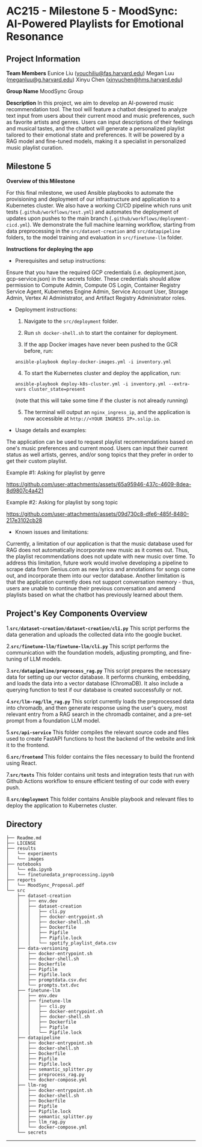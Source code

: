 

# AC215 - Milestone 5 - MoodSync: AI-Powered Playlists for Emotional Resonance

## Project Information
**Team Members**
Eunice Liu (youchiliu@fas.harvard.edu)
Megan Luu (meganluu@g.harvard.edu)
Xinyu Chen (xinyuchen@hms.harvard.edu)

**Group Name**
MoodSync Group

**Description**
In this project, we aim to develop an AI-powered music recommendation tool. The tool will feature a chatbot designed to analyze text input from users about their current mood and music preferences, such as favorite artists and genres. Users can input descriptions of their feelings and musical tastes, and the chatbot will generate a personalized playlist tailored to their emotional state and preferences. It will be powered by a RAG model and fine-tuned models, making it a specialist in personalized music playlist curation.


## Milestone 5 ##

**Overview of this Milestone**

For this final milestone, we used Ansible playbooks to automate the provisioning and deployment of our infrastructure and application to a Kubernetes cluster. We also have a working CI/CD pipeline which runs unit tests (`.github/workflows/test.yml`) and automates the deployment of updates upon pushes to the main branch (`.github/workflows/deployment-cicd.yml`). We demonstrate the full machine learning workflow, starting from data preprocessing in the `src/dataset-creation` and `src/datapipeline` folders, to the model training and evaluation in `src/finetune-llm` folder.

**Instructions for deploying the app**

- Prerequisites and setup instructions:
  
Ensure that you have the required GCP credentials (i.e. deployment.json, gcp-service.json) in the secrets folder. These credentials should allow permission to Compute Admin, Compute OS Login, Container Registry Service Agent, Kubernetes  Engine Admin, Service Account User, Storage Admin, Vertex AI Administrator, and Artifact Registry Administrator roles.

- Deployment instructions:

  1. Navigate to the `src/deployment` folder.

  2. Run `sh docker-shell.sh` to start the container for deployment.

  3. If the app Docker images have never been pushed to the GCR before, run:

  ```ansible-playbook deploy-docker-images.yml -i inventory.yml```

  4. To start the Kubernetes cluster and deploy the application, run:

  ```ansible-playbook deploy-k8s-cluster.yml -i inventory.yml --extra-vars cluster_state=present```

  (note that this will take some time if the cluster is not already running)

  5. The terminal will output an `nginx_ingress_ip`, and the application is now accessible at `http://<YOUR INGRESS IP>.sslip.io`.

- Usage details and examples:
  
The application can be used to request playlist recommendations based on one's music preferences and current mood. Users can input their current status as well artists, genres, and/or song topics that they prefer in order to get their custom playlist.

Example #1: Asking for playlist by genre

https://github.com/user-attachments/assets/65a95946-437c-4609-8dea-8d9807c4a421


Example #2: Asking for playlist by song topic

https://github.com/user-attachments/assets/09d730c8-dfe6-485f-8480-217e3102cb28

  
- Known issues and limitations:
  
Currently, a limitation of our application is that the music database used for RAG does not automatically incorporate new music as it comes out. Thus, the playlist recommendations does not update with new music over time. To address this limitation, future work would involve developing a pipeline to scrape data from Genius.com as new lyrics and annotations for songs come out, and incorporate them into our vector database. Another limitation is that the application currently does not support conversation memory - thus, users are unable to continue their previous conversation and amend playlists based on what the chatbot has previously learned about them. 


## Project's Key Components Overview

1.**`src/dataset-creation/dataset-creation/cli.py`**
   This script performs the data generation and uploads the collected data into the google bucket.

2.**`src/finetune-llm/finetune-llm/cli.py`**
   This script performs the communication with the foundation models, adjusting prompting, and fine-tuning of LLM models.

3.**`src/datapipeline/preprocess_rag.py`**
   This script prepares the necessary data for setting up our vector database. It performs chunking, embedding, and loads the data into a vector database (ChromaDB). It also include a querying function to test if our database is created successfully or not.

4.**`src/llm-rag/llm_rag.py`**
   This script currently loads the preprocessed data into chromadb, and then generate response using the user's query, most relevant entry from a RAG search in the chromadb container, and a pre-set prompt from a foundation LLM model.

5.**`src/api-service`**
   This folder compiles the relevant source code and files used to create FastAPI functions to host the backend of the website and link it to the frontend.

6.**`src/frontend`**
   This folder contains the files necessary to build the frontend using React.

7.**`src/tests`**
   This folder contains unit tests and integration tests that run with Github Actions workflow to ensure efficient testing of our code with every push.

8.**`src/deployment`**
   This folder contains Ansible playbook and relevant files to deploy the application to Kubernetes cluster.

## Directory

```
├── Readme.md
├── LICENSE
├── results
│   └── experiments
│   └── images
├── notebooks
│   └── eda.ipynb
│   └── finetunedata_preprocessing.ipynb
├── reports
│   └── MoodSync_Proposal.pdf
└── src
    ├── dataset-creation
    │   ├── env.dev
    │   ├── dataset-creation
    │   │   ├── cli.py
    │   │   ├── docker-entrypoint.sh
    │   │   ├── docker-shell.sh
    │   │   ├── Dockerfile
    │   │   ├── Pipfile
    │   │   ├── Pipfile.lock
    │   │   └── spotify_playlist_data.csv
    ├── data-versioning
    │   ├── docker-entrypoint.sh
    │   ├── docker-shell.sh
    │   ├── Dockerfile
    │   ├── Pipfile
    │   ├── Pipfile.lock
    │   ├── promptdata.csv.dvc
    │   └── prompts.txt.dvc
    ├── finetune-llm
    │   ├── env.dev
    │   ├── finetune-llm
    │   │   ├── cli.py
    │   │   ├── docker-entrypoint.sh
    │   │   ├── docker-shell.sh
    │   │   ├── Dockerfile
    │   │   ├── Pipfile
    │   │   └── Pipfile.lock
    ├── datapipeline
    │   ├── docker-entrypoint.sh
    │   ├── docker-shell.sh
    │   ├── Dockerfile
    │   ├── Pipfile
    │   ├── Pipfile.lock
    │   ├── semantic_splitter.py
    │   ├── preprocess_rag.py
    │   └── docker-compose.yml
    ├── llm-rag
    │   ├── docker-entrypoint.sh
    │   ├── docker-shell.sh
    │   ├── Dockerfile
    │   ├── Pipfile
    │   ├── Pipfile.lock
    │   ├── semantic_splitter.py
    │   ├── llm_rag.py
    │   └── docker-compose.yml
    └── secrets

```
----
